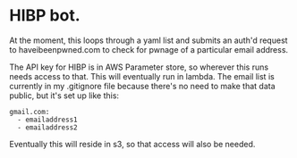 # HIBP bot.
At the moment, this loops through a yaml list and submits an auth'd request to haveibeenpwned.com to check for pwnage of a particular email address.  

The API key for HIBP is in AWS Parameter store, so wherever this runs needs access to that. This will eventually run in lambda. 
The email list is currently in my .gitignore file because there's no need to make that data public, but it's set up like this:
```
gmail.com:
  - emailaddress1
  - emailaddress2
```
Eventually this will reside in s3, so that access will also be needed.  